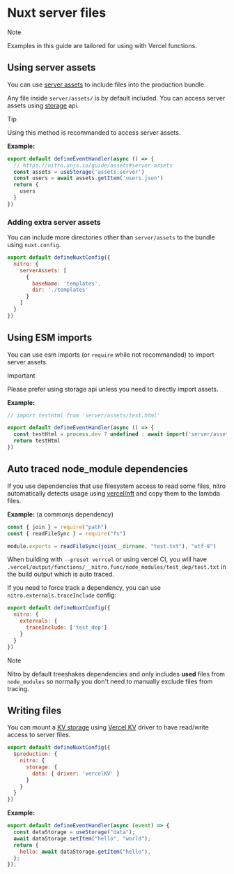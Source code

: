 # Nuxt server files

> [!NOTE]
> Examples in this guide are tailored for using with Vercel functions.

## Using server assets

You can use [server assets](https://nitro.unjs.io/guide/assets#server-assets) to include files into the production bundle.

Any file inside `server/assets/` is by default included. You can access server assets using [storage](https://nitro.unjs.io/guide/storage) api.

> [!TIP]
> Using this method is recommanded to access server assets.

**Example:**

<!-- automd:file code src="./server/api/storage.ts" -->

```ts [storage.ts]
export default defineEventHandler(async () => {
  // https://nitro.unjs.io/guide/assets#server-assets
  const assets = useStorage('assets:server')
  const users = await assets.getItem('users.json')
  return {
    users
  }
})

```

<!-- /automd -->

### Adding extra server assets

You can include more directories other than `server/assets` to the bundle using `nuxt.config`.

```js
export default defineNuxtConfig({
  nitro: {
    serverAssets: [
      {
        baseName: 'templates',
        dir: './templates'
      }
    ]
  }
})
```

## Using ESM imports

You can use esm imports (or `require` while not recommanded) to import server assets.

> [!IMPORTANT]
> Please prefer using storage api unless you need to directly import assets.

**Example:**

<!-- automd:file code src="./server/api/import.ts" -->

```ts [import.ts]
// import testHtml from 'server/assets/test.html'

export default defineEventHandler(async () => {
  const testHtml = process.dev ? undefined : await import('server/assets/test.html').then(r=>r.default)
  return testHtml
})

```

<!-- /automd -->

## Auto traced node_module dependencies

If you use dependencies that use filesystem access to read some files, nitro automatically detects usage using [vercel/nft](https://github.com/vercel/nft) and copy them to the lambda files.

**Example:** (a commonjs dependency)

<!-- automd:file code src="./server/node_modules/test_dep/index.cjs" -->

```cjs [index.cjs]
const { join } = require("path")
const { readFileSync } = require("fs")

module.exports = readFileSync(join(__dirname, "test.txt"), "utf-8")

```

<!-- /automd -->

When building with `--preset verrcel` or using vercel CI, you will have `.vercel/output/functions/__nitro.func/node_modules/test_dep/test.txt` in the build output which is auto traced.

If you need to force track a dependency, you can use `nitro.externals.traceInclude` config:

```js
export default defineNuxtConfig({
  nitro: {
    externals: {
      traceInclude: ['test_dep']
    }
  }
})
```

> [!NOTE]
> Nitro by default treeshakes dependencies and only includes **used** files from `node_modules` so normally you don't need to manually exclude files from tracing.


## Writing files

You can mount a [KV storage](https://nitro.unjs.io/guide/storage) using [Vercel KV](https://unstorage.unjs.io/drivers/vercel) driver to have read/write access to server files.

```js
export default defineNuxtConfig({
  $production: {
    nitro: {
      storage: {
        data: { driver: 'vercelKV' }
      }
    }
  }
})
```

**Example:**

```js
export default defineEventHandler(async (event) => {
  const dataStorage = useStorage("data");
  await dataStorage.setItem("hello", "world");
  return {
    hello: await dataStorage.getItem("hello"),
  };
});
```
